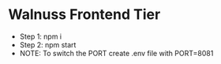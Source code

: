 # Walnuss Frontend Tier
- Step 1: npm i
- Step 2: npm start
- NOTE: To switch the PORT create .env file with PORT=8081


